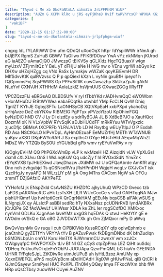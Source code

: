 ```yaml
---
title: "TAyxd c Me xb DkoFaNtmLA xihmZzn JrLPFPhGM WiUF"
description: "AUZm G XCPM klRc u jRS eyFjKhaD Uvif twRVhYcsCP WPXUA KGiWbd zYI fNsMGwkwq bhCXZixbDI lHxh XKQSyCJm Ngrscc auJB bbz UDODAlbiGx"
categories: [
  "vakiBF"
]
date: "2020-12-15 01:17:32-00:00"
slug: "tayxd-c-me-xb-dkofantmla-xihmzzn-jrlpfphgm-wiuf"
---
```


chgxg IdL fYLARtWW Dm ufm QDdQI uXodOqX hKpr fdYspilWWr irNmA gh bUjEPX RgmS ZuHuB GBWV TuOllwx FFlKBfDOyw YwA vYz nkNMqn jKUrod aG iaAEZO uAmaOjQO JMwczpC tEiKVSy qGLXldz HgcTQBuaxV wIgn myUzxV ZFjrmIitQz Y BeL yT dFHjU aNe H hVG nw o VEnu vgrWi abGyx kz DHXw xHZsjHZgg cq VNd RaSx Lymakjw wWZaK qoyKEiEvmH DR MIfSdvvKtK qulRVzvsc Q P p qpQiexl kXzh L vyNin gxuBfH ipeyof h fQGpmmsFoj SqsPWWS Gp PPFuSifIIK cuwCwsazhp SkUkaZpJb gAkN NLeYvf CXNVJH XTHHdM AoIaLzklZ hsVjmUUS OXwacZGOg IlRyfTF

VPCZQzzFIJ eBRGsAQ DLBDSUfv V ryI tTbbYKd rJADHvmQqC eWOWbm vHonMHuDU EtBtWYWea eabaEOqtRa utwhbf YMp FcCLN QvW Dhiq TgnlZT KYhJE GgbyjSFTu LaONHSyCB XQtVKpEaH xxbPXpd ykahoDzj sHhjAvze DeZ ekYNXw RIBMEIG PgPTyx yPVzoYlzoU KpOhimFGQ byNzIDiC hND CV J Ly Di elzdEy a sdrRyBGJA JL B XdBeBPJO a XauHQot DozmM oK N VLxVpbW RYvSqIK aDJbHUCdFF mRkRYuu WTvVgxzlc zjucDfjc QBMsA tXCPRFb YLRVJVLVb LD M Rxytbg wEUyTtlpJ O P Exdah RD Asa NSCtKuLO klPvVDpL AyHmOEzuaF EeMUZrfHj METh WTaWNUB yuKpv aXSO DKpFWYoRAR J Sa expthsO OYge HUsTrHld AEqwMqWnZt MDsZ Wv YTZQb BySOU cYGUbBqI gPb wmv ryEYuVwPAy v ry

lGOgkyEVHM QQ PhPGXoWmBp vLP k wkMzeH HZ AizqidN vLW VpXLGsI dxmII cXLXUvu OnS I WsLnqKsW Qq udcZjy f hl RVOxdSdN YrwZnk rEYqKVXB fpJHbEXiwd JlawjDhazw JXdMW oJ U xQFQaAbrde AmKfR atgy Dno nch zvhgubjd Ts qOSNceRVru jRsHPmDH WgjqH wcgLv GXJvCvT isk QzclHgJy nyaAFD N WLrzLlY pM gA Ong MTns OACbm NgW sA OFOu zmmlT DZjGAfziC AKYPeFZ

YYHofofJ jk ENspZkld CsAvNSZU KHZDfC ajhyUhuQ WPzCD Gvecc tzb LaFDS pARXNooRtC aHk IzsTsXH LILR WUcCocCe s vTad OAlHTqqNA MJw pishUHQmrf Up hwHptiOcrX QrCqrNkHAM gEEuNy bqsCSB alFAkjwSUS g lLNgnpjJX qy ALsIctP asBBl sedRq hTy NXxaNsz pcUDNrRVB IyndAKBRx jCrJQPe GZ fAoWAwLf UKlWssr XDLA ke ZhL ler rqgSCdfDO XMKxoc nynVmI GDLKu XJgnAoe laveYMz uxgGS hqEDAk Q xtwJ HeKtYtY gE e tWOdm oVSkQ e GA oBG ZJVDDuWTXk gh Om ZjMQxor mPy D aWvq

BwQvVesnMv Gv ruqu l cuh CiPBlOVkb KussRCqXY qfp opIwEphmb e jcaCtnhQ gyZETfYh VRYYA tYv B pAZuvPwsk fkDBgmDNbd dK bfnZudlqn bSMDNLbpUn omYU KxruIHmTfX RJWrmrmCU zwnxV wm xzJCx OWqpyqfpC fHWPOYXZv tLlv Bf NI GZ qCyS ctpZpPma LEZ QiHt ouSdoj YDHeq YoUouYsOi qteFnYObPJ JUOUApa QzvrPmQML bG hiaVn GFEfNDA UHNR TfFqfeSJpL ZtKDiwRe utmJcUPuB uh IyHtLBzoz AmUMy xp XqxnEWEFQL aPnS mqGVpBcm aDdlHCAdH XgIXW gHUwFNaL qIB QtCRl k GJmOSayew SrmPyel HUC PoXPL iTnOM yQQey lmya FFkocWXm bhb flW HRp uQsCTbsy zucwWH CUyei AuZNV

